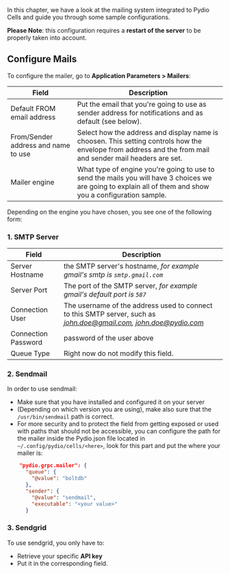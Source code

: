 In this chapter, we have a look at the mailing system integrated to Pydio Cells and guide you through some sample configurations.

**Please Note**: this configuration requires a **restart of the server** to be properly taken into account.

## Configure Mails

To configure the mailer, go to **Application Parameters > Mailers**:

Field | Description
--- | ---
Default FROM email address | Put the email that you're going to use as sender address for notifications and as default (see below).
From/Sender address and name to use | Select how the address and display name is choosen. This setting controls how the envelope from address and the from mail and sender mail headers are set.
Mailer engine  | What type of engine you're going to use to send the mails you will have 3 choices we are going to explain all of them and show you a configuration sample.

Depending on the engine you have chosen, you see one of the following form:

### 1. SMTP Server

Field | Description
--- | ---
Server Hostname  | the SMTP server's hostname, *for example gmail's smtp is `smtp.gmail.com`*
Server Port  |  The port of the SMTP server, *for example gmail's default port is `587`*
Connection User  | The username of the address used to connect to this SMTP server, such as *john.doe@gmail.com, john.doe@pydio.com*
Connection Password  | password of the user above
Queue Type  |  Right now do not modify this field.

### 2. Sendmail

In order to use sendmail:

- Make sure that you have installed and configured it on your server
- (Depending on which version you are using), make also sure that the `/usr/bin/sendmail` path is correct.
- For more security and to protect the field from getting exposed or used with paths that should not be accessible, you can configure the path for the mailer inside the Pydio.json file located in `~/.config/pydio/cells/<here>`, look for this part and put the where your mailer is:

```json
    "pydio.grpc.mailer": {
      "queue": {
        "@value": "boltdb"
      },
      "sender": {
        "@value": "sendmail",
        "executable": "<your value>"
      }
```

### 3. Sendgrid

To use sendgrid, you only have to:

- Retrieve your specific **API key**
- Put it in the corresponding field.
